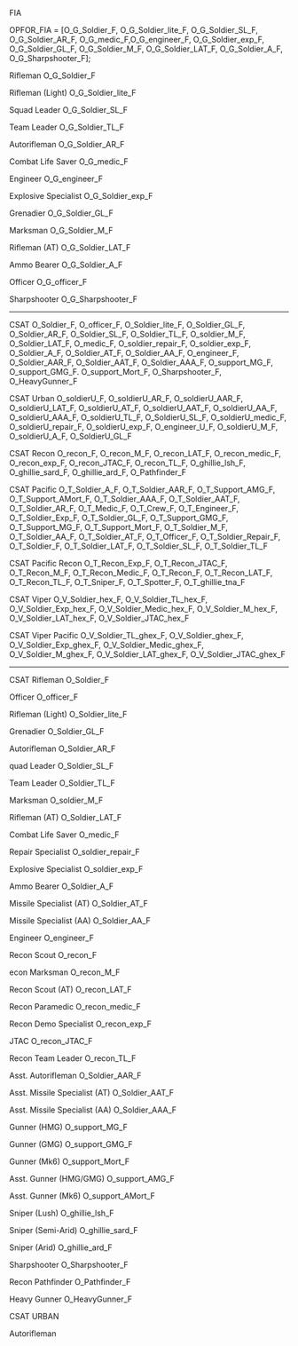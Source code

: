 FIA 

OPFOR_FIA = [O_G_Soldier_F, O_G_Soldier_lite_F, O_G_Soldier_SL_F, O_G_Soldier_AR_F, O_G_medic_F,O_G_engineer_F, O_G_Soldier_exp_F, O_G_Soldier_GL_F, O_G_Soldier_M_F, O_G_Soldier_LAT_F, O_G_Soldier_A_F, O_G_Sharpshooter_F];


Rifleman
O_G_Soldier_F

Rifleman (Light)
O_G_Soldier_lite_F

Squad Leader
O_G_Soldier_SL_F

Team Leader
O_G_Soldier_TL_F

Autorifleman
O_G_Soldier_AR_F

Combat Life Saver
O_G_medic_F

Engineer
O_G_engineer_F

Explosive Specialist
O_G_Soldier_exp_F

Grenadier
O_G_Soldier_GL_F

Marksman
O_G_Soldier_M_F

Rifleman (AT)
O_G_Soldier_LAT_F

Ammo Bearer
O_G_Soldier_A_F

Officer
O_G_officer_F

Sharpshooter
O_G_Sharpshooter_F

----------------------------------------------------------

CSAT
O_Soldier_F, O_officer_F, O_Soldier_lite_F, O_Soldier_GL_F, O_Soldier_AR_F, O_Soldier_SL_F, O_Soldier_TL_F, O_soldier_M_F, O_Soldier_LAT_F, O_medic_F, O_soldier_repair_F, O_soldier_exp_F, O_Soldier_A_F, O_Soldier_AT_F, O_Soldier_AA_F, O_engineer_F, O_Soldier_AAR_F, O_Soldier_AAT_F, O_Soldier_AAA_F, O_support_MG_F, O_support_GMG_F. O_support_Mort_F, O_Sharpshooter_F, O_HeavyGunner_F

CSAT Urban
O_soldierU_F, O_soldierU_AR_F, O_soldierU_AAR_F, O_soldierU_LAT_F, O_soldierU_AT_F, O_soldierU_AAT_F, O_soldierU_AA_F, O_soldierU_AAA_F, O_soldierU_TL_F, O_SoldierU_SL_F, O_soldierU_medic_F, O_soldierU_repair_F, O_soldierU_exp_F, O_engineer_U_F, O_soldierU_M_F, O_soldierU_A_F, O_SoldierU_GL_F 

CSAT Recon
O_recon_F, O_recon_M_F, O_recon_LAT_F, O_recon_medic_F, O_recon_exp_F, O_recon_JTAC_F, O_recon_TL_F, O_ghillie_lsh_F, O_ghillie_sard_F, O_ghillie_ard_F, O_Pathfinder_F 

CSAT Pacific
O_T_Soldier_A_F, O_T_Soldier_AAR_F, O_T_Support_AMG_F, O_T_Support_AMort_F, O_T_Soldier_AAA_F, O_T_Soldier_AAT_F, O_T_Soldier_AR_F, O_T_Medic_F, O_T_Crew_F, O_T_Engineer_F, O_T_Soldier_Exp_F, O_T_Soldier_GL_F, O_T_Support_GMG_F, O_T_Support_MG_F, O_T_Support_Mort_F, O_T_Soldier_M_F, O_T_Soldier_AA_F, O_T_Soldier_AT_F, O_T_Officer_F, O_T_Soldier_Repair_F, O_T_Soldier_F, O_T_Soldier_LAT_F, O_T_Soldier_SL_F,  O_T_Soldier_TL_F 

CSAT Pacific Recon
O_T_Recon_Exp_F, O_T_Recon_JTAC_F, O_T_Recon_M_F, O_T_Recon_Medic_F, O_T_Recon_F, O_T_Recon_LAT_F, O_T_Recon_TL_F, O_T_Sniper_F, O_T_Spotter_F, O_T_ghillie_tna_F

CSAT Viper 
O_V_Soldier_hex_F, O_V_Soldier_TL_hex_F, O_V_Soldier_Exp_hex_F, O_V_Soldier_Medic_hex_F, O_V_Soldier_M_hex_F, O_V_Soldier_LAT_hex_F, O_V_Soldier_JTAC_hex_F 

CSAT Viper Pacific
O_V_Soldier_TL_ghex_F, O_V_Soldier_ghex_F, O_V_Soldier_Exp_ghex_F, O_V_Soldier_Medic_ghex_F, O_V_Soldier_M_ghex_F, O_V_Soldier_LAT_ghex_F, O_V_Soldier_JTAC_ghex_F 

----------------------------------------------------------

CSAT
Rifleman
O_Soldier_F

Officer
O_officer_F

Rifleman (Light)
O_Soldier_lite_F

Grenadier
O_Soldier_GL_F

Autorifleman
O_Soldier_AR_F

quad Leader
O_Soldier_SL_F

Team Leader
O_Soldier_TL_F

Marksman
O_soldier_M_F

Rifleman (AT)
O_Soldier_LAT_F

Combat Life Saver
O_medic_F

Repair Specialist
O_soldier_repair_F

Explosive Specialist
O_soldier_exp_F

Ammo Bearer
O_Soldier_A_F

Missile Specialist (AT)
O_Soldier_AT_F

Missile Specialist (AA)
O_Soldier_AA_F

Engineer
O_engineer_F

Recon Scout
O_recon_F

econ Marksman
O_recon_M_F

Recon Scout (AT)
O_recon_LAT_F

Recon Paramedic
O_recon_medic_F

Recon Demo Specialist
O_recon_exp_F

JTAC
O_recon_JTAC_F

Recon Team Leader
O_recon_TL_F

Asst. Autorifleman
O_Soldier_AAR_F

Asst. Missile Specialist (AT)
O_Soldier_AAT_F

Asst. Missile Specialist (AA)
O_Soldier_AAA_F

Gunner (HMG)
O_support_MG_F

Gunner (GMG)
O_support_GMG_F

Gunner (Mk6)
O_support_Mort_F

Asst. Gunner (HMG/GMG)
O_support_AMG_F

Asst. Gunner (Mk6)
O_support_AMort_F

Sniper (Lush)
O_ghillie_lsh_F

Sniper (Semi-Arid)
O_ghillie_sard_F

Sniper (Arid)
O_ghillie_ard_F

Sharpshooter
O_Sharpshooter_F

Recon Pathfinder
O_Pathfinder_F

Heavy Gunner
O_HeavyGunner_F















CSAT URBAN

Autorifleman





